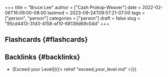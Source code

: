 +++
title = "Bruce Lee"
author = ["Cash Prokop-Weaver"]
date = 2022-02-06T16:09:00-08:00
lastmod = 2023-09-24T09:57:21-07:00
tags = ["person", "person"]
categories = ["person"]
draft = false
slug = "95cd4413-31d3-4158-af10-68139d69c04d"
+++

## Flashcards {#flashcards}


## Backlinks {#backlinks}

-   [Exceed your Level]({{< relref "exceed_your_level.md" >}})
